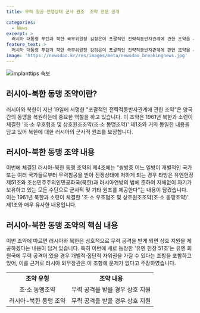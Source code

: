 ```yaml
---
title: 무력 침공 전쟁상태 군사 원조  조약 전문 공개

categories:
  - News
excerpt: >
  러시아 대통령 푸틴과 북한 국무위원장 김정은이 포괄적인 전략적동반자관계에 관한 조약을 서명했다. 이 조약은 무력 침공을 받을 경우 군사적 원조를 제공하는 내용을 담고 있어 북한과 러시아의 동맹 관계를 복원한 것으로 해석된다. 이에 대한 논란이 있지만, 새로운 조약에는 유엔 헌장 51조도 언급되어있어 러시아가 이를 근거로 주장하고 있다.
feature_text: >
  러시아 대통령 푸틴과 북한 국무위원장 김정은이 포괄적인 전략적동반자관계에 관한 조약을 서명했다. 이 조약은 무력 침공을 받을 경우 군사적 원조를 제공하는 내용을 담고 있어 북한과 러시아의 동맹 관계를 복원한 것으로 해석된다. 이에 대한 논란이 있지만, 새로운 조약에는 유엔 헌장 51조도 언급되어있어 러시아가 이를 근거로 주장하고 있다.
image: 'https://newsdao.kr/res/images/meta/newsdao_breakingnews.jpg'
---
```


<p><img src="https://newsdao.kr/res/images/meta/newsdao_breakingnews.jpg" alt="implanttips 속보" /></p>

<h2 data-ke-size="size26">러시아-북한 동맹 조약이란?</h2>

<p data-ke-size="size16">러시아와 북한이 지난 19일에 서명한 "포괄적인 전략적동반자관계에 관한 조약"은 양국 간의 동맹을 복원하는데 중요한 역할을 하고 있습니다. 이 조약은 1961년 북한과 소련이 체결한 '조·소 우호협조 및 상호원조조약(조·소 동맹조약)' 제1조와 거의 동일한 내용을 담고 있어 북한에 대한 러시아의 군사적 원조를 보장합니다.</p>

<h2 data-ke-size="size26">러시아-북한 동맹 조약 내용</h2>

<p data-ke-size="size16">이번에 체결된 러시아-북한 동맹 조약의 제4조에는 "쌍방중 어느 일방이 개별적인 국가 또는 여러 국가들로부터 무력침공을 받아 전쟁상태에 처하게 되는 경우 타방은 유엔헌장 제51조와 조선민주주의인민공화국(북한)과 러시아연방의 법에 준하여 지체없이 자기가 보유하고 있는 모든 수단으로 군사적 및 기타 원조를 제공한다"는 내용이 담겼습니다. 이는 1961년 북한과 소련이 체결한 '조·소 우호협조 및 상호원조조약(조·소 동맹조약)' 제1조와 매우 유사한 내용입니다.</p>

<h2 data-ke-size="size26">러시아-북한 동맹 조약의 핵심 내용</h2>

<p data-ke-size="size16">이번 조약에 따르면 러시아와 북한은 상호적으로 무력 공격을 받게 되면 상호 지원을 제공하겠다는 내용이 담겨 있습니다. 특히 이번에 새로 등장한 '유엔 헌장 51조'는 유엔 회원국에 무력 공격이 있을 경우 개별적·집단적 자위권을 가질 수 있다는 조항을 포함하고 있어, 이를 근거로 러시아 외무장관은 이 조항에 문제가 없다고 주장하였습니다.</p>

<table>
    <tbody>
        <tr>
            <td style="text-align: center; height: 17px;"><b>조약 유형</b></td>
            <td style="text-align: center; height: 17px;"><b>조약 내용</b></td>
        </tr>
        <tr>
            <td style="text-align: center; height: 17px;">조·소 동맹조약</td>
            <td style="text-align: center; height: 17px;">무력 공격을 받을 경우 상호 지원</td>
        </tr>
        <tr>
            <td style="text-align: center; height: 17px;">러시아-북한 동맹 조약</td>
            <td style="text-align: center; height: 17px;">무력 공격을 받을 경우 상호 지원</td>
        </tr>
    </tbody>
</table>

